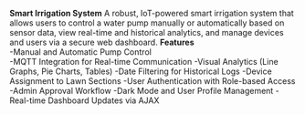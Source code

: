 **Smart Irrigation System**
A robust, IoT-powered smart irrigation system that allows users to control a water pump manually or automatically based on sensor data, view real-time and historical analytics, and manage devices and users via a secure web dashboard.
**Features**  
-Manual and Automatic Pump Control  
-MQTT Integration for Real-time Communication
-Visual Analytics (Line Graphs, Pie Charts, Tables)
-Date Filtering for Historical Logs
-Device Assignment to Lawn Sections
-User Authentication with Role-based Access
-Admin Approval Workflow
-Dark Mode and User Profile Management
-Real-time Dashboard Updates via AJAX









